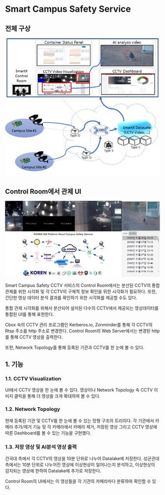 # Smart Campus Safety Service

## 전체 구상
![momm3](./public/img/momm3.png)

## Control Room에서 관제 UI
![ui](./public/img/ui.png)

 Smart Campus Safety CCTV 서비스의 Control Room에서는 분산된 CCTV의 통합 관제를 위한 시각화 및 각 CCTV의 구체적 정보 확인을 위한 시각화가 필요하다. 또한, 간단한 영상 데이터 분석 결과를 확인하기 위한 시각화를 제공할 수도 있다.
 
 통합 관제 시각화를 위해서 분산되어 설치된 다수의 CCTV에서 제공되는 영상데이터를 통합된 UI를 통해 표현한다. 

Cbox 속의 CCTV 관리 프로그램인 Kerberos.io, Zonminder를 통해 각 CCTV의 Rtsp 주소를 http 주소로 변경한다. Control Room의 Web Server에서는 변경된 http를 통해 CCTV 영상을 출력한다.

또한, Network Topology를 통해 등록된 기관과 CCTV를 한 눈에 볼 수 있다.
 
 ## 1. 기능
 ### 1.1. CCTV Visualization
 UI에서 CCTV 영상을 한 눈에 볼 수 있다. 영상이나 Network Topology 속 CCTV 이미지 클릭을 통해 더 영상을 크게 확대하여 볼 수 있다.
 
 ### 1.2. Network Topology
 현재 등록된 기관 및 CCTV를 한 눈에 볼 수 있는 망형 구조의 트리이다. 각 기관에서 카메라 추가/제거 기능 및 각 카메라에서 카메라 제거, 저장된 영상 그리고 CCTV 영상에 따른 Dashboard를 볼 수 있는 기능을 구현했다.

 ### 1.3. 저장 영상 및 AI분석 영상 출력
 건국대 측에서 각 CCTV의 영상을 10분 단위로 나누어 Datalake에 저장한다. 성균관대 측에서는 10분 단위로 나누어진 영상에 이상현상이 일어나는지 분석하고, 이상현상이 감지되는 영상에 한하여 Datalake에 추가로 저장한다.
 
  Control Room의 UI에서는 이 영상들을 각 기관의 카메라마다 분류하여 확인할 수 있다.
